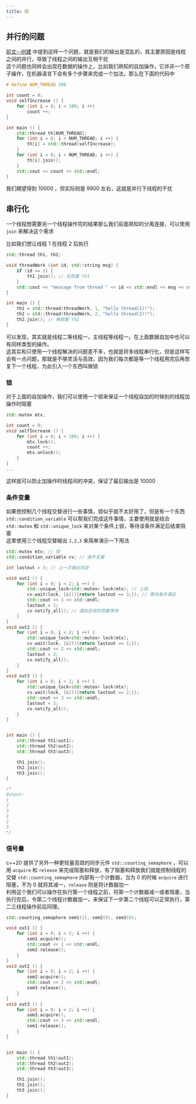 ```yaml
---
title: 锁
---
```


## 并行的问题

[前文--创建](create.html) 中提到这样一个问题，就是我们的输出是混乱的，其主要原因是线程之间的并行，导致了线程之间的输出互相干扰  
这个问题也同样会出现在数据的操作上，比如我们熟知的自加操作，它并非一个原子操作，在机器语言下会有多个步骤来完成一个加法，那么在下面的代码中  

```cpp
# define NUM_THREAD 100

int count = 0;
void selfIncrease () {
    for (int i = 0; i < 100; i ++)
        count ++;
}

int main () {
    std::thread th[NUM_THREAD];
    for (int i = 0; i < NUM_THREAD; i ++) {
        th[i] = std::thread(selfIncrease);
    }   
    for (int i = 0; i < NUM_THREAD; i ++) {
        th[i].join();
    }
    std::cout << count << std::endl;
}
```
我们期望得到 $10000$ ，但实际则是 $9900$ 左右，这就是并行下线程的干扰

## 串行化

一个线程想需要另一个线程操作完的结果那么我们前面熟知的分离连接，可以使用 `join` 来解决这个需求  
  
比如我们想让线程 $1$ 在线程 $2$ 后执行  

```cpp
std::thread th1, th2;

void threadWork (int id, std::string msg) {
    if (id == 2) {
        th1.join(); // 先阻塞 th1
    }
    std::cout << "message from thread " << id << std::endl << msg << std::endl;
}

int main () {
    th1 = std::thread(threadWork, 1, "hello thread(1)!");
    th2 = std::thread(threadWork, 2, "hello thread(2)!");
    th2.join(); // 再阻塞 th2
}
```

可以发现，其实就是线程二等线程一，主线程等线程一。在上面数据自加中也可以有同样类型的操作。  
这其实和只使用一个线程解决的问题差不多，也就是将多线程串行化，但是这样写会有一点问题，那就是不够灵活与高效，因为我们每次都是等一个线程用完后再恢复下一个线程，为此引入一个东西叫做锁

### 锁

对于上面的自加操作，我们可以使用一个锁来保证一个线程自加的时候别的线程加操作时阻塞  

```cpp
std::mutex mtx;

int count = 0;
void selfIncrease () {
    for (int i = 0; i < 100; i ++) {
        mtx.lock();
        count ++;
        mtx.unlock();
    }
}
...
```
这样就可以防止加操作时线程间的冲突，保证了最后输出是 $10000$  

### 条件变量

如果想控制几个线程交替进行一些事情，锁似乎就不太好用了，但是有一个东西 `std::condition_variable` 可以帮我们完成这件事情，主要使用就是结合 `std::mutex` 和 `std::unique_lock` 来对某个条件上锁，等待该条件满足后结束阻塞  
这里使用三个线程交替输出 `1,2,3` 来简单演示一下用法  

```cpp
std::mutex mtx; // 锁
std::condition_variable cv; // 条件变量

int lastout = 3; // 上一次输出内容

void out1 () {
    for (int i = 0; i < 2; i ++) {
        std::unique_lock<std::mutex> lock(mtx); // 上锁
        cv.wait(lock, [&](){return lastout == 3;}); // 等待条件满足
        std::cout << 1 << std::endl;
        lastout = 1;
        cv.notify_all(); // 通知全局的阻塞等待
    }
}
void out2 () {
    for (int i = 0; i < 2; i ++) {
        std::unique_lock<std::mutex> lock(mtx);
        cv.wait(lock, [&](){return lastout == 1;});
        std::cout << 2 << std::endl;
        lastout = 2;
        cv.notify_all();
    }
}
void out3 () {
    for (int i = 0; i < 2; i ++) {
        std::unique_lock<std::mutex> lock(mtx);
        cv.wait(lock, [&](){return lastout == 2;});
        std::cout << 3 << std::endl;
        lastout = 3;
        cv.notify_all();
    }
}


int main () {
    std::thread th1(out1);
    std::thread th2(out2);
    std::thread th3(out3);

    th1.join();
    th2.join();
    th3.join();
}

/*
Output: 
1
2
3
1
2
3
*/
```

### 信号量

c++20 提供了另外一种更轻量高效的同步元件 `std::counting_semaphore` ，可以用 `acquire` 和 `release` 来完成阻塞和释放，有了阻塞和释放我们就能控制线程的交替
`std::counting_semaphore` 内部有一个计数器，当为 $0$ 的时候 `acquire` 进行阻塞，不为 $0$ 就将其减一，`release` 则是将计数器加一  
利用这个我们可以操作在执行第一个线程之前，将第一个计数器减一或者阻塞，当执行完后，令第二个线程计数器加一，来保证下一步第二个线程可以正常执行，第二三线程操作前后同理。  

```cpp
std::counting_semaphore sem1(1), sem2(0), sem3(0);

void out1 () {
    for (int i = 0; i < 2; i ++) {
        sem1.acquire(); 
        std::cout << 1 << std::endl;
        sem2.release();
    }
}
void out2 () {
    for (int i = 0; i < 2; i ++) {
        sem2.acquire();
        std::cout << 2 << std::endl;
        sem3.release();
    }
}
void out3 () {
    for (int i = 0; i < 2; i ++) {
        sem3.acquire();
        std::cout << 3 << std::endl;
        sem1.release();
    }
}


int main () {
    std::thread th1(out1);
    std::thread th2(out2);
    std::thread th3(out3);

    th1.join();
    th2.join();
    th3.join();
}
```
